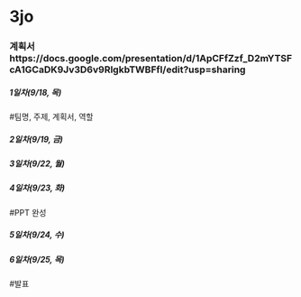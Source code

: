 # 3jo

<h3>계획서 https://docs.google.com/presentation/d/1ApCFfZzf_D2mYTSFcA1GCaDK9Jv3D6v9RlgkbTWBFfI/edit?usp=sharing</h3>

<h5>1일차(9/18, 목)</h5></>
#팀명, 주제, 계획서, 역할

<h5>2일차(9/19, 금)</h5>

<h5>3일차(9/22, 월)</h5>

<h5>4일차(9/23, 화)</h5>
#PPT 완성 

<h5>5일차(9/24, 수)</h5>

<h5>6일차(9/25, 목)</h5>
#발표
